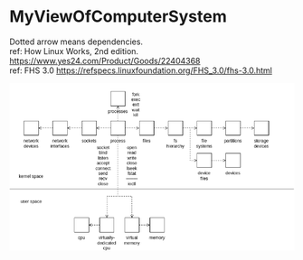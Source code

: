 # MyViewOfComputerSystem

Dotted arrow means dependencies.  
ref: How Linux Works, 2nd edition. https://www.yes24.com/Product/Goods/22404368  
ref: FHS 3.0 https://refspecs.linuxfoundation.org/FHS_3.0/fhs-3.0.html  

![my view of a process in a computer system](https://github.com/lsc4719/MyViewOfComputerSystem/blob/main/process-view.png)
